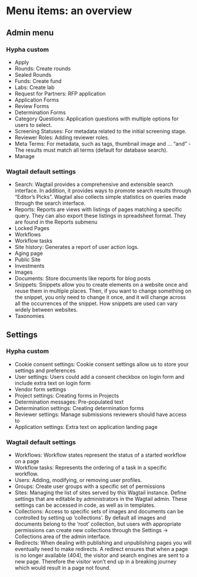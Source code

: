 # Menu items: an overview

## Admin menu

### Hypha custom

- Apply
- Rounds: Create rounds
- Sealed Rounds
- Funds: Create fund
- Labs: Create lab 
- Request for Partners: RFP application
- Application Forms
- Review Forms
- Determination Forms
- Category Questions: Application questions with multiple options for users to select.
- Screening Statuses: For metadata related to the initial screening stage. 
- Reviewer Roles: Adding reviewer roles.
- Meta Terms: For metadata, such as tags, thumbnail image and ... “and” - The results must match all terms (default for database search).
- Manage

### Wagtail default settings

- Search: Wagtail provides a comprehensive and extensible search interface. In addition, it provides ways to promote search results through “Editor’s Picks”. Wagtail also collects simple statistics on queries made through the search interface.
- Reports: Reports are views with listings of pages matching a specific query. They can also export these listings in spreadsheet format. They are found in the Reports submenu
- Locked Pages
- Workflows
- Workflow tasks
- Site history: Generates a report of user action logs.
- Aging page
- Public Site
- Investments
- Images
- Documents: Store documents like reports for blog posts 
- Snippets: Snippets allow you to create elements on a website once and reuse them in multiple places. Then, if you want to change something on the snippet, you only need to change it once, and it will change across all the occurrences of the snippet. How snippets are used can vary widely between websites. 
- Taxonomies

## Settings

### Hypha custom

- Cookie consent settings: Cookie consent settings allow us to store your settings and preferences
- User settings: Users could add a consent checkbox on login form and include extra text on login form
- Vendor form settings
- Project settings: Creating forms in Projects
- Determination messages: Pre-populated text
- Determination settings: Creating determination forms
- Reviewer settings: Manage submissions reviewers should have access to
- Application settings: Extra text on application landing page

### Wagtail default settings

- Workflows: Workflow states represent the status of a started workflow on a page
- Workflow tasks: Represents the ordering of a task in a specific workflow.
- Users: Adding, modifying, or removing user profiles. 
- Groups: Create user groups with a specific set of permissions
- Sites: Managing the list of sites served by this Wagtail instance. Define settings that are editable by administrators in the Wagtail admin. These settings can be accessed in code, as well as in templates.
- Collections: Access to specific sets of images and documents can be controlled by setting up ‘collections’. By default all images and documents belong to the ‘root’ collection, but users with appropriate permissions can create new collections through the Settings -> Collections area of the admin interface.
- Redirects: When dealing with publishing and unpublishing pages you will eventually need to make redirects. A redirect ensures that when a page is no longer available (404), the visitor and search engines are sent to a new page. Therefore the visitor won’t end up in a breaking journey which would result in a page not found.
